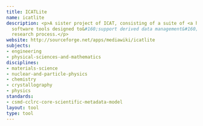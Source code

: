 ```yaml
---
title: ICATLite
name: icatlite
description: <p>A sister project of ICAT, consisting of a suite of <a href="/standards/csmd-cclrc-core-scientific-metadata-model.html">CSMD</a>-based
  software tools designed to&#160;support derived data management&#160;in the scientific
  research process.</p>
website: http://sourceforge.net/apps/mediawiki/icatlite
subjects:
- engineering
- physical-sciences-and-mathematics
disciplines:
- materials-science
- nuclear-and-particle-physics
- chemistry
- crystallography
- physics
standards:
- csmd-cclrc-core-scientific-metadata-model
layout: tool
type: tool
---
```


